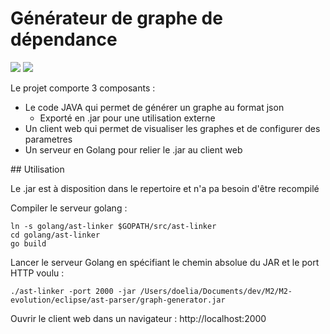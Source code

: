 # Générateur de graphe de dépendance

![](http://i.imgur.com/rxdGtff.png)
![](http://i.imgur.com/fFtDOMp.png)


Le projet comporte 3 composants :
- Le code JAVA qui permet de générer un graphe au format json
    - Exporté en .jar pour une utilisation externe
- Un client web qui permet de visualiser les graphes et de configurer des parametres
- Un serveur en Golang pour relier le .jar au client web

## Utilisation

Le .jar est à disposition dans le repertoire et n'a pa besoin d'être recompilé  

Compiler le serveur golang :
```
ln -s golang/ast-linker $GOPATH/src/ast-linker
cd golang/ast-linker
go build
```

Lancer le serveur Golang en spécifiant le chemin absolue du JAR et le port HTTP voulu :
```
./ast-linker -port 2000 -jar /Users/doelia/Documents/dev/M2/M2-evolution/eclipse/ast-parser/graph-generator.jar
```

Ouvrir le client web dans un navigateur : http://localhost:2000

